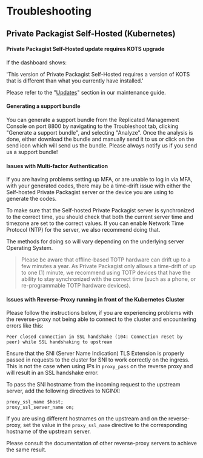 # Troubleshooting
## Private Packagist Self-Hosted (Kubernetes)

#### Private Packagist Self-Hosted update requires KOTS upgrade
If the dashboard shows: 

'This version of Private Packagist Self-Hosted requires a version of KOTS that is different than what you currently have installed.'

Please refer to the "[Updates](./kubernetes-maintenance.md#updates)" section in our maintenance guide.

#### Generating a support bundle

You can generate a support bundle from the Replicated Management Console on port
8800 by navigating to the Troubleshoot tab, clicking "Generate a support bundle",
and selecting "Analyze".
Once the analysis is done, either download the bundle and manually send it to us
or click on the send icon which will send us the bundle. Please always notify us
if you send us a support bundle!

#### Issues with Multi-factor Authentication

If you are having problems setting up MFA, or are unable to log in via MFA, with
your generated codes, there may be a time-drift issue with either the
Self-hosted Private Packagist server or the device you are using to generate the
codes.

To make sure that the Self-hosted Private Packagist server is synchronized to
the correct time, you should check that both the current server time and
timezone are set to the correct values. If you can enable Network Time Protocol
(NTP) for the server, we also recommend doing that.

The methods for doing so will vary depending on the underlying server Operating
System.

> Please be aware that offline-based TOTP hardware can drift up to a few minutes
> a year. As Private Packagist only allows a time-drift of up to one (1) minute, we
> recommend using TOTP devices that have the ability to stay synchronized with
> the correct time (such as a phone, or re-programmable TOTP hardware devices).

#### Issues with Reverse-Proxy running in front of the Kubernetes Cluster

Please follow the instructions below, if you are experiencing problems with the reverse-proxy not being able to connect to
the cluster and encountering errors like this:
```
Peer closed connection in SSL handshake (104: Connection reset by peer) while SSL handshaking to upstream
```

Ensure that the SNI (Server Name Indication) TLS Extension is properly passed in requests to the cluster
for SNI to work correctly on the ingress. This is not the case when using IPs in `proxy_pass` on the reverse proxy and will result in an SSL handshake error.

To pass the SNI hostname from the incoming request to the upstream server, add the following directives to NGINX:
``` 
proxy_ssl_name $host;
proxy_ssl_server_name on;
```

If you are using different hostnames on the upstream and on the reverse-proxy, set the value in the
`proxy_ssl_name` directive to the corresponding hostname of the upstream server.

Please consult the documentation of other reverse-proxy servers to achieve the same result.
